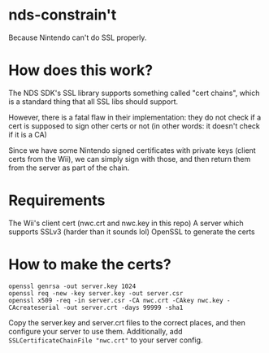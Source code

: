 # nds-constrain't
Because Nintendo can't do SSL properly.

# How does this work?
The NDS SDK's SSL library supports something called "cert chains", which is a standard thing that all SSL libs should support.

However, there is a fatal flaw in their implementation: they do not check if a cert is supposed to sign other certs or not (in other words: it doesn't check if it is a CA)

Since we have some Nintendo signed certificates with private keys (client certs from the Wii), we can simply sign with those, and then return them from the server as part of the chain.

# Requirements
The Wii's client cert (nwc.crt and nwc.key in this repo)
A server which supports SSLv3 (harder than it sounds lol)
OpenSSL to generate the certs

# How to make the certs?
```
openssl genrsa -out server.key 1024
openssl req -new -key server.key -out server.csr
openssl x509 -req -in server.csr -CA nwc.crt -CAkey nwc.key -CAcreateserial -out server.crt -days 99999 -sha1
```

Copy the server.key and server.crt files to the correct places, and then configure your server to use them.
Additionally, add `SSLCertificateChainFile "nwc.crt"` to your server config.
